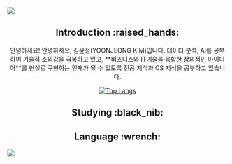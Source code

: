 <img src="https://capsule-render.vercel.app/api?type=waving&color=gradient&height=200&section=header&text=Jerry's%20Github&fontSize=80" />

<div align=center>
  <h2>Introduction :raised_hands:</h2>
  안녕하세요! 안녕하세요, 김윤정(YOONJEONG KIM)입니다.
  데이터 분석, AI를 공부하며 기술적 소외감을 극복하고 있고, 
  **비즈니스와 IT기술을 융합한 창의적인 아이디어**를
  현실로 구현하는 인재가 될 수 있도록
  전공 지식과 CS 지식을 공부하고 있습니다. 

  [![Top Langs](https://github-readme-stats.vercel.app/api/top-langs/?username=kingodjerry)](https://github.com/anuraghazra/github-readme-stats)
</div>

<div align=center>
<h2>Studying :black_nib:</h2>
</div>

<div align=center>
<h2>Language :wrench:</h2>
</div>

<img src="https://capsule-render.vercel.app/api?type=waving&color=gradient&height=200&section=footer" />
